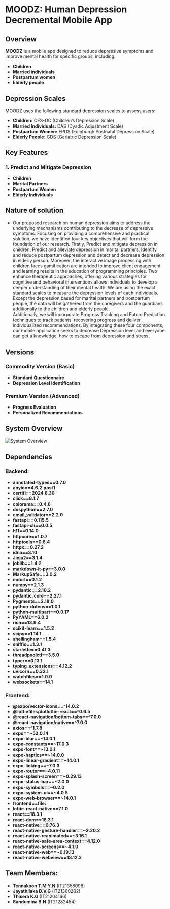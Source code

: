 # MOODZ: Human Depression Decremental Mobile App

## Overview
**MOODZ** is a mobile app designed to reduce depressive symptoms and improve mental health for specific groups, including:
- **Children**
- **Married individuals**
- **Postpartum women**
- **Elderly people**


## Depression Scales
MOODZ uses the following standard depression scales to assess users:
- **Children:** CES-DC (Children’s Depression Scale)
- **Married Individuals:** DAS (Dyadic Adjustment Scale)
- **Postpartum Women:** EPDS (Edinburgh Postnatal Depression Scale)
- **Elderly People:** GDS (Geriatric Depression Scale)

## Key Features

### 1. **Predict and Mitigate Depression**
- **Children**  
- **Marital Partners**
- **Postpartum Women**
- **Elderly Individuals** 

## Nature of solution
- Our proposed research on human depression aims to address the underlying mechanisms contributing to the decrease of depressive symptoms. Focusing on providing a comprehensive and practical solution, we have identified four key objectives that will form the foundation of our research. Firstly, Predict and mitigate depression in children, Predict and alleviate depression in marital partners, Identify and reduce postpartum depression and detect and decrease depression in elderly person.
Moreover, the interactive image processing with children faces gamification are intended to improve client engagement and learning results in the education of programming principles. Two enhance therapeutic approaches, offering various strategies for cognitive and behavioral interventions allows individuals to develop a deeper understanding of their mental health. 
We are using the exact standard scales to measure the depression levels of each individuals. Except the depression based for marital partners and postpartum people, the data will be gathered from the caregivers and the guardians additionally to the children and elderly people.    
Additionally, we will incorporate Progress Tracking and Future Prediction techniques to track patients' recovering progress and deliver individualized recommendations. By integrating these four components, our mobile application seeks to decrease Depression level and everyone can get a knowledge, how to escape from depression and stress.

## Versions

### **Commodity Version** (Basic)
- **Standard Questionnaire** 
- **Depression Level Identification**

### **Premium Version** (Advanced)
- **Progress Evaluation**
- **Personalized Recommendations**

## System Overview
![System Overview](https://github.com/user-attachments/assets/a02cbf15-861b-439d-8075-2ba6d8f35a07)

## Dependencies

### Backend:
- **annotated-types==0.7.0**
- **anyio==4.6.2.post1**
- **certifi==2024.8.30**
- **click==8.1.7**
- **colorama==0.4.6**
- **dnspython==2.7.0**
- **email_validator==2.2.0**
- **fastapi==0.115.5**
- **fastapi-cli==0.0.5**
- **h11==0.14.0**
- **httpcore==1.0.7**
- **httptools==0.6.4**
- **httpx==0.27.2**
- **idna==3.10**
- **Jinja2==3.1.4**
- **joblib==1.4.2**
- **markdown-it-py==3.0.0**
- **MarkupSafe==3.0.2**
- **mdurl==0.1.2**
- **numpy==2.1.3**
- **pydantic==2.10.2**
- **pydantic_core==2.27.1**
- **Pygments==2.18.0**
- **python-dotenv==1.0.1**
- **python-multipart==0.0.17**
- **PyYAML==6.0.2**
- **rich==13.9.4**
- **scikit-learn==1.5.2**
- **scipy==1.14.1**
- **shellingham==1.5.4**
- **sniffio==1.3.1**
- **starlette==0.41.3**
- **threadpoolctl==3.5.0**
- **typer==0.13.1**
- **typing_extensions==4.12.2**
- **uvicorn==0.32.1**
- **watchfiles==1.0.0**
- **websockets==14.1**

### Frontend:
- **@expo/vector-icons==^14.0.2**
- **@lottiefiles/dotlottie-react==^0.6.5**
- **@react-navigation/bottom-tabs==^7.0.0**
- **@react-navigation/native==^7.0.0**
- **axios==^1.7.8**
- **expo==~52.0.14**
- **expo-blur==~14.0.1**
- **expo-constants==~17.0.3**
- **expo-font==~13.0.1**
- **expo-haptics==~14.0.0**
- **expo-linear-gradient==~14.0.1**
- **expo-linking==~7.0.3**
- **expo-router==~4.0.11**
- **expo-splash-screen==~0.29.13**
- **expo-status-bar==~2.0.0**
- **expo-symbols==~0.2.0**
- **expo-system-ui==~4.0.5**
- **expo-web-browser==~14.0.1**
- **frontend==file:**
- **lottie-react-native==7.1.0**
- **react==18.3.1**
- **react-dom==18.3.1**
- **react-native==0.76.3**
- **react-native-gesture-handler==~2.20.2**
- **react-native-reanimated==~3.16.1**
- **react-native-safe-area-context==4.12.0**
- **react-native-screens==~4.1.0**
- **react-native-web==~0.19.13**
- **react-native-webview==13.12.2**

## Team Members:
- **Tennakoon T.M.Y.N** (IT21358098)
- **Jayathilaka D.V.G** (IT21360282)
- **Thisera K.G** (IT21204166)
- **Sandumina B.N** (IT21282454)

